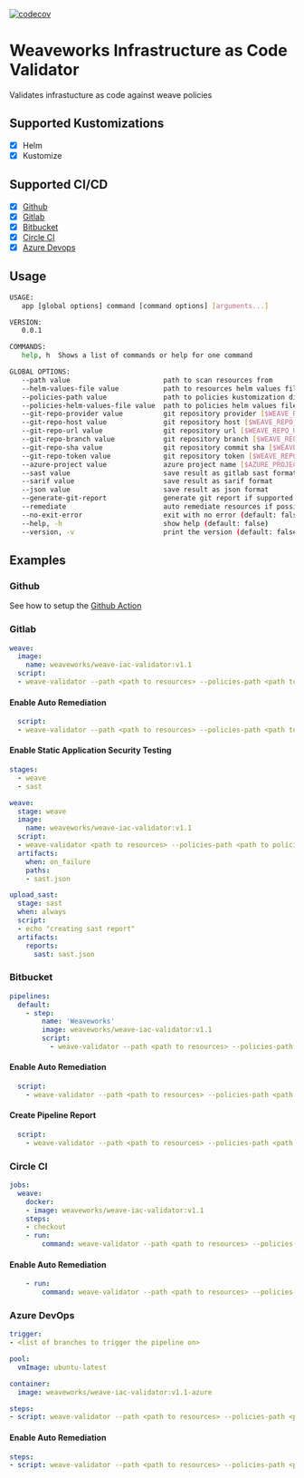 [![codecov](https://codecov.io/gh/MagalixTechnologies/weave-iac-validator/branch/main/graph/badge.svg?token=T2PlPCEuvG)](https://codecov.io/gh/MagalixTechnologies/weave-iac-validator)

# Weaveworks Infrastructure as Code Validator

Validates infrastucture as code against weave policies

## Supported Kustomizations
- [x] Helm
- [x] Kustomize

## Supported CI/CD
- [x] [Github](#github)
- [x] [Gitlab](#gitlab)
- [x] [Bitbucket](#bitbucket)
- [x] [Circle CI](#circle-ci)
- [x] [Azure Devops](#azure-devops)

## Usage
```bash
USAGE:
   app [global options] command [command options] [arguments...]

VERSION:
   0.0.1

COMMANDS:
   help, h  Shows a list of commands or help for one command

GLOBAL OPTIONS:
   --path value                       path to scan resources from
   --helm-values-file value           path to resources helm values file
   --policies-path value              path to policies kustomization directory
   --policies-helm-values-file value  path to policies helm values file
   --git-repo-provider value          git repository provider [$WEAVE_REPO_PROVIDER]
   --git-repo-host value              git repository host [$WEAVE_REPO_HOST]
   --git-repo-url value               git repository url [$WEAVE_REPO_URL]
   --git-repo-branch value            git repository branch [$WEAVE_REPO_BRANCH]
   --git-repo-sha value               git repository commit sha [$WEAVE_REPO_SHA]
   --git-repo-token value             git repository token [$WEAVE_REPO_TOKEN]
   --azure-project value              azure project name [$AZURE_PROJECT]
   --sast value                       save result as gitlab sast format
   --sarif value                      save result as sarif format
   --json value                       save result as json format
   --generate-git-report              generate git report if supported (default: false) [$WEAVE_GENERATE_GIT_PROVIDER_REPORT]
   --remediate                        auto remediate resources if possible (default: false)
   --no-exit-error                    exit with no error (default: false)
   --help, -h                         show help (default: false)
   --version, -v                      print the version (default: false)
```

## Examples

### Github
See how to setup the [Github Action](https://github.com/weaveworks/weave-action)

### Gitlab

```yaml
weave:
  image:
    name: weaveworks/weave-iac-validator:v1.1
  script:
  - weave-validator --path <path to resources> --policies-path <path to policies>
```

#### Enable Auto Remediation

```yaml
  script:
  - weave-validator --path <path to resources> --policies-path <path to policies> --git-repo-token $GITLAB_TOKEN --remediate
```

#### Enable Static Application Security Testing

```yaml
stages:
  - weave
  - sast

weave:
  stage: weave
  image:
    name: weaveworks/weave-iac-validator:v1.1
  script:
  - weave-validator <path to resources> --policies-path <path to policies> --sast sast.json
  artifacts:
    when: on_failure
    paths:
    - sast.json

upload_sast:
  stage: sast
  when: always
  script:
  - echo "creating sast report" 
  artifacts:
    reports:
      sast: sast.json
```


### Bitbucket

```yaml
pipelines:
  default:
    - step:
        name: 'Weaveworks'
        image: weaveworks/weave-iac-validator:v1.1
        script:
          - weave-validator --path <path to resources> --policies-path <path to policies>
```
#### Enable Auto Remediation

```yaml
  script:
    - weave-validator --path <path to resources> --policies-path <path to policies> --git-repo-token $TOKEN --remediate
```

#### Create Pipeline Report

```yaml
  script:
    - weave-validator --path <path to resources> --policies-path <path to policies> --git-repo-token $TOKEN -generate-git-report
```

### Circle CI

```yaml
jobs:
  weave:
    docker:
    - image: weaveworks/weave-iac-validator:v1.1
    steps:
    - checkout
    - run:
        command: weave-validator --path <path to resources> --policies-path <path to policies>
```

#### Enable Auto Remediation

```yaml
    - run:
        command: weave-validator --path <path to resources> --policies-path <path to policies> --git-repo-token ${GITHUB_TOKEN} --remediate
```


### Azure DevOps

```yaml
trigger:
- <list of branches to trigger the pipeline on>

pool:
  vmImage: ubuntu-latest

container:
  image: weaveworks/weave-iac-validator:v1.1-azure

steps:
- script: weave-validator --path <path to resources> --policies-path <path to policies> --git-repo-token $(TOKEN)
```

#### Enable Auto Remediation

```yaml
steps:
- script: weave-validator --path <path to resources> --policies-path <path to policies> --git-repo-token $(TOKEN) --remediate
```
